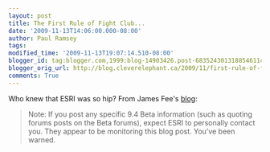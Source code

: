 ```yaml
---
layout: post
title: The First Rule of Fight Club...
date: '2009-11-13T14:06:00.000-08:00'
author: Paul Ramsey
tags: 
modified_time: '2009-11-13T19:07:14.510-08:00'
blogger_id: tag:blogger.com,1999:blog-14903426.post-6835243013188546114
blogger_orig_url: http://blog.cleverelephant.ca/2009/11/first-rule-of-fight-club.html
comments: True
---
```


Who knew that ESRI was so hip? From James Fee's [blog](http://www.spatiallyadjusted.com/2009/11/10/running-arcgis-9-4-alongside-arcgis-9-3-1/):

> Note: If you post any specific 9.4 Beta information (such as quoting forums posts on the Beta forums), expect ESRI to personally contact you. They appear to be monitoring this blog post. You’ve been warned.



